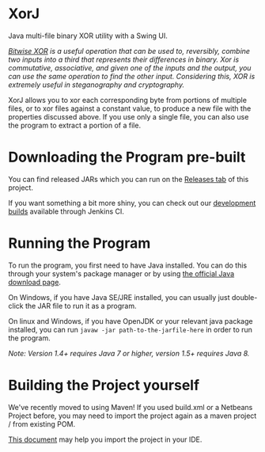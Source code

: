 # XorJ
Java multi-file binary XOR utility with a Swing UI.

*[Bitwise XOR](https://en.wikipedia.org/wiki/Exclusive_or#Bitwise_operation) is a useful operation that can be used to, reversibly, combine two inputs into a third that represents their differences in binary.  Xor is commutative, associative, and given one of the inputs and the output, you can use the same operation to find the other input.  Considering this, XOR is extremely useful in steganography and cryptography.*

XorJ allows you to xor each corresponding byte from portions of multiple files, or to xor files against a constant value, to produce a new file with the properties discussed above. If you use only a single file, you can also use the program to extract a portion of a file.

# Downloading the Program pre-built
You can find released JARs which you can run on the [Releases tab](https://github.com/crashdemons/XorJ/releases) of this project.

If you want something a bit more shiny, you can check out our [development builds](https://ci.meme.tips/job/XorJ/) available through Jenkins CI.

# Running the Program
To run the program, you first need to have Java installed. You can do this through your system's package manager or by using [the official Java download page](https://www.java.com/en/download/).

On Windows, if you have Java SE/JRE installed, you can usually just double-click the JAR file to run it as a program.

On linux and Windows, if you have OpenJDK or your relevant java package installed, you can run `javaw -jar path-to-the-jarfile-here` in order to run the program.

*Note: Version 1.4+ requires Java 7 or higher, version 1.5+ requires Java 8.*

# Building the Project yourself
We've recently moved to using Maven! If you used build.xml or a Netbeans Project before, you may need to import the project again as a maven project / from existing POM.

[This document](https://github.com/crashdemons/Notes/blob/master/Importing_Maven_Projects.md) may help you import the project in your IDE.
